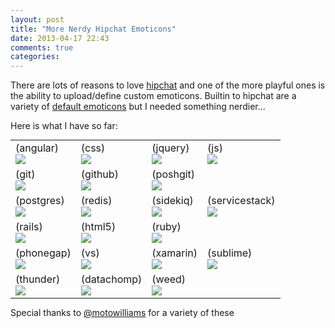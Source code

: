 ```yaml
---
layout: post
title: "More Nerdy Hipchat Emoticons"
date: 2013-04-17 22:43
comments: true
categories: 
---
```

There are lots of reasons to love [hipchat][1] and one of the more playful ones is the ability to upload/define custom emoticons. Builtin to hipchat are a variety of [default emoticons][2] but I needed something nerdier...

Here is what I have so far:

<div style="text-align: center;">
<table style="margin: 0px auto; table-layout: fixed; width: 650px;">
<tr>
<td>(angular)<br/><img src="http://static.datachomp.com/emoticons/angularjs.png" /></td><td>(css)<br/><img src="http://static.datachomp.com/emoticons/css.png" /></td><td>(jquery)<br/><img src="http://static.datachomp.com/emoticons/jquery.png" /></td><td>(js)<br/><img src="http://static.datachomp.com/emoticons/js.png" /></td>
</tr>
<td>(git)<br/><img src="http://static.datachomp.com/emoticons/git.png" /></td><td>(github)<br/><img src="http://static.datachomp.com/emoticons/github.png" /></td><td>(poshgit)<br/><img src="http://static.datachomp.com/emoticons/poshgit.png" /></td><td> </td>
</tr>
<tr>
<td>(postgres)<br/><img src="http://static.datachomp.com/emoticons/postgresql.jpeg" /></td><td>(redis)<br/><img src="http://static.datachomp.com/emoticons/redis.png" /></td><td>(sidekiq)<br/><img src="http://static.datachomp.com/emoticons/sidekiq.png" /></td><td>(servicestack)<br/><img src="http://static.datachomp.com/emoticons/servicestack.png" /></td>
</tr>
<tr>
<td>(rails)<br/><img src="http://static.datachomp.com/emoticons/rails.png" /></td><td>(html5)<br/><img src="http://static.datachomp.com/emoticons/html5.png" /></td><td>(ruby)<br/><img src="http://static.datachomp.com/emoticons/ruby.png" /></td><td> </td>
</tr>
<tr>
<td>(phonegap)<br/><img src="http://static.datachomp.com/emoticons/phonegap.png" /></td><td>(vs)<br/><img src="http://static.datachomp.com/emoticons/vs.png" /></td><td>(xamarin)<br/><img src="http://static.datachomp.com/emoticons/xamarinhq.png" /></td><td>(sublime)<br/><img src="http://static.datachomp.com/emoticons/sublimetext.png" /></td>
</tr>
<tr>
<td>(thunder)<br/><img src="http://static.datachomp.com/emoticons/thunder.png" /></td><td>(datachomp)<br/><img src="http://static.datachomp.com/emoticons/datachomp.png" /></td><td>(weed)<br/><img src="http://static.datachomp.com/emoticons/weed.gif" /></td><td> </td>
</tr>
</table>
</div>

Special thanks to [@motowilliams][3] for a variety of these 

[1]: http://hipchat.com/
[2]: http://hipchat-emoticons.nyh.name/
[3]: https://twitter.com/motowilliams